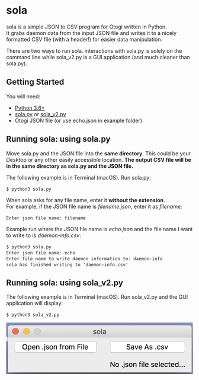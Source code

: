 # sola

sola is a simple JSON to CSV program for Otogi written in Python. 
<br/>It grabs daemon data from the input JSON file and writes it to a nicely formatted CSV file (with a header!) for easier data manipulation.

There are two ways to run sola. interactions with sola.py is solely on the command line while sola_v2.py is a GUI application (and much cleaner than sola.py).

## Getting Started

You will need:
* [Python 3.6+](https://www.python.org/downloads/) 
* [sola.py](sola.py) or [sola_v2.py](sola_v2.py)
* Otogi JSON file (or use echo.json in example folder)

## Running sola: using sola.py

Move sola.py and the JSON file into the **same directory**. This could be your Desktop or any other easily accessible location. **The output CSV file will be in the same directory as sola.py and the JSON file.**

The following example is in Terminal (macOS).
Run sola.py: 
```
$ python3 sola.py
```

When sola asks for any file name, enter it **without the extension**. 
<br/>For example, if the JSON file name is *filename.json*, enter it as *filename*:

```
Enter json file name: filename
```

Example run where the JSON file name is *echo.json* and the file name I want to write to is *daemon-info.csv*:

```
$ python3 sola.py
Enter json file name: echo
Enter file name to write daemon information to: daemon-info
sola has finished writing to 'daemon-info.csv'
```

## Running sola: using sola_v2.py

The following example is in Terminal (macOS).
Run sola_v2.py and the GUI application will display: 
```
$ python3 sola_v2.py
```
![sola's GUI](sola_gui.png)
